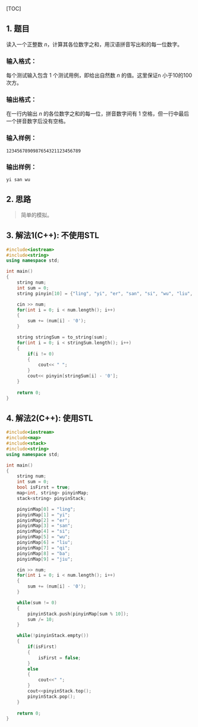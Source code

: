 [TOC]

## 1. 题目

读入一个正整数 *n*，计算其各位数字之和，用汉语拼音写出和的每一位数字。

### 输入格式：

每个测试输入包含 1 个测试用例，即给出自然数 *n* 的值。这里保证n 小于10的100次方。

### 输出格式：

在一行内输出 *n* 的各位数字之和的每一位，拼音数字间有 1 空格，但一行中最后一个拼音数字后没有空格。

### 输入样例：

```in
1234567890987654321123456789
```

### 输出样例：

```out
yi san wu
```



## 2. 思路

> 简单的模拟。



## 3. 解法1(C++): 不使用STL

```C++
#include<iostream>
#include<string>
using namespace std;

int main()
{
    string num;
    int sum = 0;
    string pinyin[10] = {"ling", "yi", "er", "san", "si", "wu", "liu", "qi", "ba", "jiu"};

    cin >> num;
    for(int i = 0; i < num.length(); i++)
    {
        sum += (num[i] - '0');
    }

    string stringSum = to_string(sum);
    for(int i = 0; i < stringSum.length(); i++)
    {
        if(i != 0)
        {
            cout<< " ";
        }
        cout<< pinyin[stringSum[i] - '0'];
    }
    
    return 0;
}
```



## 4. 解法2(C++): 使用STL

```C++
#include<iostream>
#include<map>
#include<stack>
#include<string>
using namespace std;

int main()
{
    string num;
    int sum = 0;
    bool isFirst = true;
    map<int, string> pinyinMap;
    stack<string> pinyinStack;

    pinyinMap[0] = "ling";
    pinyinMap[1] = "yi";
    pinyinMap[2] = "er";
    pinyinMap[3] = "san";
    pinyinMap[4] = "si";
    pinyinMap[5] = "wu";
    pinyinMap[6] = "liu";
    pinyinMap[7] = "qi";
    pinyinMap[8] = "ba";
    pinyinMap[9] = "jiu";

    cin >> num;
    for(int i = 0; i < num.length(); i++)
    {
        sum += (num[i] - '0');
    }

    while(sum != 0)
    {
        pinyinStack.push(pinyinMap[sum % 10]);
        sum /= 10;
    }

    while(!pinyinStack.empty())
    {
        if(isFirst)
        {
            isFirst = false;
        }
        else
        {
            cout<<" ";
        }
        cout<<pinyinStack.top();
        pinyinStack.pop();
    }
    
    return 0;
}
```



